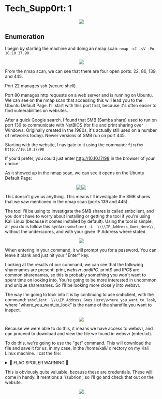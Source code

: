 # Tech_Supp0rt: 1
<p align="center"><img src="https://user-images.githubusercontent.com/60375020/164568509-7ebe3105-7af2-4301-94ae-e7cd6840d93d.png"></p>

## Enumeration
I begin by starting the machine and doing an nmap scan: ```nmap -sC -sV -Pn 10.10.17.98```

<p align="center"><img src="https://user-images.githubusercontent.com/60375020/164568833-b9293896-5045-4cdf-92d0-3a828c7c8efd.png"></p>

From the nmap scan, we can see that there are four open ports: 22, 80, 139, and 445.

Port 22 manages ssh (secure shell).  

Port 80 manages http requests on a web server and is running on Ubuntu. We can see on the nmap scan that accessing this will lead you to the Ubuntu Default Page. I'll start with this port first, because it's often easier to find vulnerabilities on websites. 

After a quick Google search, I found that SMB (Samba share) used to run on port 139 to communicate with NetBIOS (for file and print sharing over Windows. Originally created in the 1980s, it's actually still used on a number of networks today). Newer versions of SMB run on port 445.

Starting with the website, I navigate to it using the command: ```firefox http://10.10.17/98```

If you'd prefer, you could just enter http://10.10.17/98 in the browser of your choice. 

As it showed up in the nmap scan, we can see it opens on the Ubuntu Default Page: 

<p align="center"><img src="https://user-images.githubusercontent.com/60375020/166619250-ffe50728-232b-4c40-b3ac-690067359ce1.png"><img src="https://user-images.githubusercontent.com/60375020/166619311-39b37a6a-7ea6-4448-a03e-fb5e3ea599eb.png"></p>

This doesn't give us anything. This means I'll investigate the SMB shares that we saw mentioned in the nmap scan (ports 139 and 445).  

The tool I'll be using to investigate the SMB shares is called smbclient, and you don't have to worry about installing or getting the tool if you're using Kali Linux (because it comes installed by default). Using the tool is simple, all you do is follow this syntax: ```smbclient –L  \\\\IP_Address_Goes_Here\\```, without the underscores, and with your given IP Address where stated.
<p align="center"><img src="https://user-images.githubusercontent.com/60375020/166620233-ce1432c1-d2de-4664-bfec-64d818ffbdeb.png"></p>

When entering in your command, it will prompt you for a password. You can leave it blank and just hit your "Enter" key.  

Looking at the results of our command, we can see that the following sharenames are present: print$, websvr, and IPC$. print$ and IPC$ are common sharenames, so this is probably something you won't want to spent time on  looking into. You're going to be more interested in uncommon and unique sharenames. So I'll be looking more closely into websvr.  

The way I'm going to look into it is by continuing to use smbclient, with the command: ```smbclient  \\\\IP_Address_Goes_Here\\where_you_want_to_look```, where "where_you_want_to_look" is the name of the sharefile you want to inspect. 

<p align="center"><img src="https://user-images.githubusercontent.com/60375020/166620556-901b6e00-c5ad-4030-9965-739bf7264cf9.png"></p>
Because we were able to do this, it means we have access to websvr, and can proceed to download and view the file we found in websvr (enter.txt). 

To do this, we're going to use the "get" command. This will download the file and save it for us, in my case, in the /home/kali/ directory on my Kali Linux machine. 
I cat the file:  

<details>
  <summary> 📣 FLAG SPOILER WARNING 📣 </summary> 
  
  This is a password. You might have to tweak the final result just a little.... 😉
  Can't go giving the true flag, now can I?
 
![image](https://user-images.githubusercontent.com/60375020/166621128-f03132ee-1ba9-4f17-a4dd-966aa0d9e849.JPG)
</details>


This is obviously quite valuable, because these are credentials. These will come  in handy. It mentions a '/subrion', so I'll go and check that out on the website.  
<p align="center"><img src="https://user-images.githubusercontent.com/60375020/166621299-649aa2b7-fea8-4d98-85a6-3187976283b3.png"></p>





